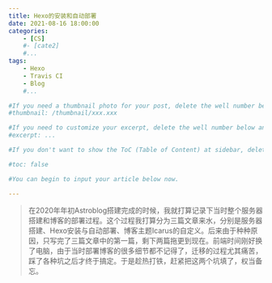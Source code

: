 ```yaml
---
title: Hexo的安装和自动部署
date: 2021-08-16 18:00:00
categories: 
	- [CS]
	#- [cate2]
	#...
tags: 
	- Hexo
	- Travis CI
	- Blog
	#...

#If you need a thumbnail photo for your post, delete the well number below and finish the directory.
#thumbnail: /thumbnail/xxx.xxx

#If you need to customize your excerpt, delete the well number below and input something. You can also input <!-- more --> in your article to divide the excerpt and other contents.
#excerpt: ...

#If you don't want to show the ToC (Table of Content) at sidebar, delete the well number below. 

#toc: false

#You can begin to input your article below now.

---
```


> 在2020年年初Astroblog搭建完成的时候，我就打算记录下当时整个服务器搭建和博客的部署过程。这个过程我打算分为三篇文章来水，分别是服务器搭建、Hexo安装与自动部署、博客主题Icarus的自定义。后来由于种种原因，只写完了三篇文章中的第一篇，剩下两篇拖更到现在。前端时间刚好换了电脑，由于当时部署博客的很多细节都不记得了，迁移的过程尤其痛苦，踩了各种坑之后才终于搞定。于是趁热打铁，赶紧把这两个坑填了，权当备忘。

